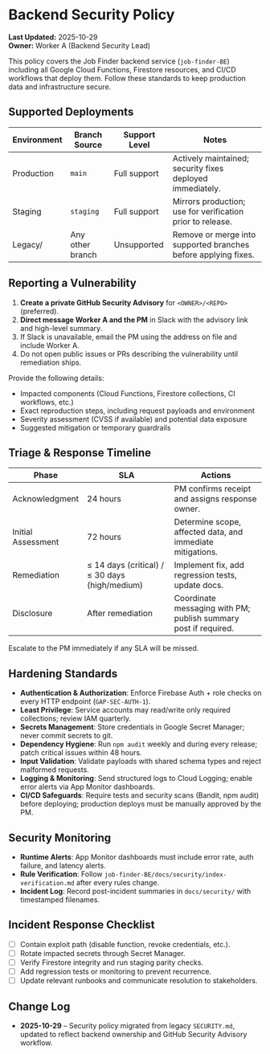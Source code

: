 # Backend Security Policy

**Last Updated:** 2025-10-29  
**Owner:** Worker A (Backend Security Lead)

This policy covers the Job Finder backend service (`job-finder-BE`) including all Google Cloud Functions, Firestore resources, and CI/CD workflows that deploy them. Follow these standards to keep production data and infrastructure secure.

## Supported Deployments

| Environment | Branch Source | Support Level | Notes |
| ----------- | ------------- | ------------- | ----- |
| Production  | `main`        | Full support  | Actively maintained; security fixes deployed immediately. |
| Staging     | `staging`     | Full support  | Mirrors production; use for verification prior to release. |
| Legacy/<other> | Any other branch | Unsupported | Remove or merge into supported branches before applying fixes. |

## Reporting a Vulnerability

1. **Create a private GitHub Security Advisory** for `<OWNER>/<REPO>` (preferred).  
2. **Direct message Worker A and the PM** in Slack with the advisory link and high-level summary.  
3. If Slack is unavailable, email the PM using the address on file and include Worker A.  
4. Do not open public issues or PRs describing the vulnerability until remediation ships.

Provide the following details:

- Impacted components (Cloud Functions, Firestore collections, CI workflows, etc.)
- Exact reproduction steps, including request payloads and environment
- Severity assessment (CVSS if available) and potential data exposure
- Suggested mitigation or temporary guardrails

## Triage & Response Timeline

| Phase | SLA | Actions |
| ----- | --- | ------- |
| Acknowledgment | 24 hours | PM confirms receipt and assigns response owner. |
| Initial Assessment | 72 hours | Determine scope, affected data, and immediate mitigations. |
| Remediation | ≤ 14 days (critical) / ≤ 30 days (high/medium) | Implement fix, add regression tests, update docs. |
| Disclosure | After remediation | Coordinate messaging with PM; publish summary post if required. |

Escalate to the PM immediately if any SLA will be missed.

## Hardening Standards

- **Authentication & Authorization**: Enforce Firebase Auth + role checks on every HTTP endpoint (`GAP-SEC-AUTH-1`).  
- **Least Privilege**: Service accounts may read/write only required collections; review IAM quarterly.  
- **Secrets Management**: Store credentials in Google Secret Manager; never commit secrets to git.  
- **Dependency Hygiene**: Run `npm audit` weekly and during every release; patch critical issues within 48 hours.  
- **Input Validation**: Validate payloads with shared schema types and reject malformed requests.  
- **Logging & Monitoring**: Send structured logs to Cloud Logging; enable error alerts via App Monitor dashboards.  
- **CI/CD Safeguards**: Require tests and security scans (Bandit, npm audit) before deploying; production deploys must be manually approved by the PM.

## Security Monitoring

- **Runtime Alerts**: App Monitor dashboards must include error rate, auth failure, and latency alerts.  
- **Rule Verification**: Follow `job-finder-BE/docs/security/index-verification.md` after every rules change.  
- **Incident Log**: Record post-incident summaries in `docs/security/` with timestamped filenames.

## Incident Response Checklist

- [ ] Contain exploit path (disable function, revoke credentials, etc.).  
- [ ] Rotate impacted secrets through Secret Manager.  
- [ ] Verify Firestore integrity and run staging parity checks.  
- [ ] Add regression tests or monitoring to prevent recurrence.  
- [ ] Update relevant runbooks and communicate resolution to stakeholders.

## Change Log

- **2025-10-29** – Security policy migrated from legacy `SECURITY.md`, updated to reflect backend ownership and GitHub Security Advisory workflow.
